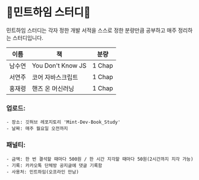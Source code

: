 # 🌿민트하임 스터디🌿


민트하임 스터디는 각자 정한 개발 서적을 스스로 정한 분량만큼 공부하고 매주 정리하는 스터디입니다.

|이름|책|분량|
|------|---|---|
|남수연|You Don't Know JS|1 Chap|
|서연주|코어 자바스크립트|1 Chap|
|홍재령|핸즈 온 머신러닝|1 Chap|

### 업로드:

```
- 장소: 깃허브 레포지토리 'Mint-Dev-Book_Study'
- 날짜: 매주 월요일 오전까지
```

### 패널티:

```
- 금액: 한 번 결석할 때마다 500원 / 한 시간 지각할 때마다 50원(2시간까지 지각 가능)
- 기록: 카카오톡 단체방 공지글에 댓글 기록함
- 사용처: 민트하임(오프라인 만남)
```
